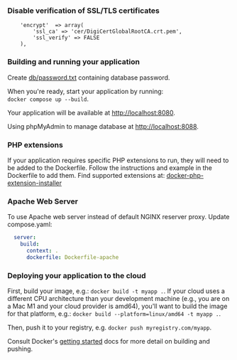 ### Disable verification of SSL/TLS certificates  
```code
    'encrypt'  => array(
		'ssl_ca' => 'cer/DigiCertGlobalRootCA.crt.pem',
        'ssl_verify' => FALSE
    ),
```  
### Building and running your application

Create [db/password.txt](https://docs.docker.com/compose/use-secrets/) containing database password. 

When you're ready, start your application by running:  
`docker compose up --build`.

Your application will be available at [http://localhost:8080](http://localhost:8080).

Using phpMyAdmin to manage database at [http://localhost:8088](http://localhost:8088).

### PHP extensions

If your application requires specific PHP extensions to run, they will need to be added to the Dockerfile. Follow the instructions and example in the Dockerfile to add them. Find supported extensions at:
[docker-php-extension-installer](https://github.com/mlocati/docker-php-extension-installer)

### Apache Web Server

To use Apache web server instead of default NGINX reserver proxy.
Update compose.yaml:
```yml
  server:
    build:
      context: .
      dockerfile: Dockerfile-apache
```

### Deploying your application to the cloud

First, build your image, e.g.: `docker build -t myapp .`.
If your cloud uses a different CPU architecture than your development
machine (e.g., you are on a Mac M1 and your cloud provider is amd64),
you'll want to build the image for that platform, e.g.:
`docker build --platform=linux/amd64 -t myapp .`.

Then, push it to your registry, e.g. `docker push myregistry.com/myapp`.

Consult Docker's [getting started](https://docs.docker.com/go/get-started-sharing/)
docs for more detail on building and pushing.
